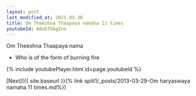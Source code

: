 ```yaml
---
layout: post
last_modified_at: 2021-03-30
title: Om Theeshna Thaapaya namaha 11 times
youtubeId: AOubTGkgZno
---
```

 
 
Om Theeshna Thaapaya nama 
 
 -  Who is of the form of burning fire 
 
  
 
  
 
 
 
 
 
 


{% include youtubePlayer.html id=page.youtubeId %}
 
[Next]({{ site.baseurl }}{% link  split1/_posts/2013-03-29-Om haryaswaya namaha 11 times.md%})
 
